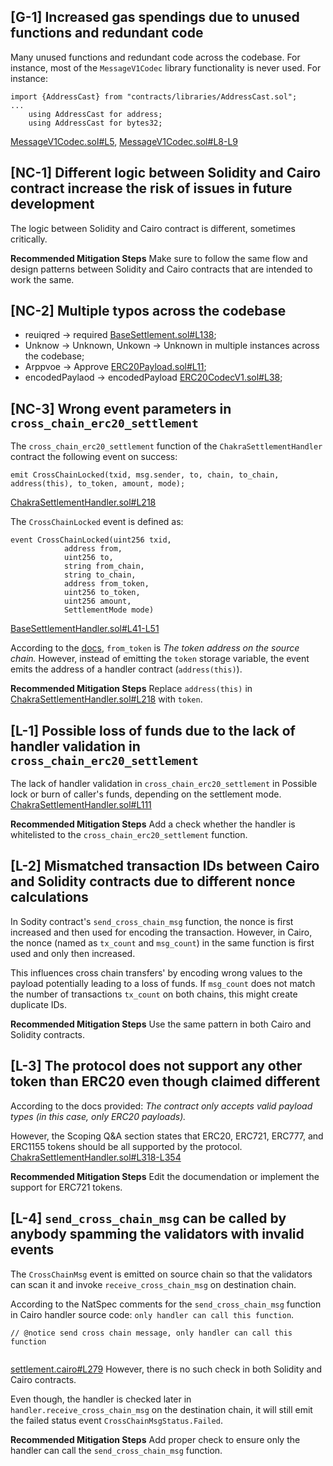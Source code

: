 ## [G-1] Increased gas spendings due to unused functions and redundant code
Many unused functions and redundant code across the codebase. For instance, most of the `MessageV1Codec` library functionality is never used. For instance:

```solidity
import {AddressCast} from "contracts/libraries/AddressCast.sol";
...
    using AddressCast for address;
    using AddressCast for bytes32;
```
[MessageV1Codec.sol#L5](https://github.com/code-423n4/2024-08-chakra/blob/f61c899c22492bdf5bdcb07cdb62ea9b4cd38825/solidity/handler/contracts/libraries/MessageV1Codec.sol#L5), [MessageV1Codec.sol#L8-L9](https://github.com/code-423n4/2024-08-chakra/blob/f61c899c22492bdf5bdcb07cdb62ea9b4cd38825/solidity/handler/contracts/libraries/MessageV1Codec.sol#L8-L9)

## [NC-1] Different logic between Solidity and Cairo contract increase the risk of issues in future development
The logic between Solidity and Cairo contract is different, sometimes critically.

**Recommended Mitigation Steps**
Make sure to follow the same flow and design patterns between Solidity and Cairo contracts that are intended to work the same.

## [NC-2] Multiple typos across the codebase

- reuiqred → required [BaseSettlement.sol#L138](https://github.com/code-423n4/2024-08-chakra/blob/main/solidity/settlement/contracts/BaseSettlement.sol#L138);
- Unknow → Unknown, Unkown → Unknown in multiple instances across the codebase;
- Arppvoe → Approve [ERC20Payload.sol#L11](https://github.com/code-423n4/2024-08-chakra/blob/f61c899c22492bdf5bdcb07cdb62ea9b4cd38825/solidity/handler/contracts/libraries/ERC20Payload.sol#L11);
- encodedPaylaod → encodedPayload [ERC20CodecV1.sol#L38](https://github.com/code-423n4/2024-08-chakra/blob/d0d45ae1d26ca1b87034e67180fac07ce9642fd9/solidity/handler/contracts/ERC20CodecV1.sol#L38);

## [NC-3] Wrong event parameters in `cross_chain_erc20_settlement`
The `cross_chain_erc20_settlement` function of the `ChakraSettlementHandler` contract the following event on success:
```solidity
emit CrossChainLocked(txid, msg.sender, to, chain, to_chain, address(this), to_token, amount, mode);
```
[ChakraSettlementHandler.sol#L218](https://github.com/code-423n4/2024-08-chakra/blob/f61c899c22492bdf5bdcb07cdb62ea9b4cd38825/solidity/handler/contracts/ChakraSettlementHandler.sol#L218)

The `CrossChainLocked` event is defined as:
```solidity
event CrossChainLocked(uint256 txid,
            address from,
            uint256 to,
            string from_chain,
            string to_chain,
            address from_token,
            uint256 to_token,
            uint256 amount,
            SettlementMode mode) 
```
[BaseSettlementHandler.sol#L41-L51](https://github.com/code-423n4/2024-08-chakra/blob/f61c899c22492bdf5bdcb07cdb62ea9b4cd38825/solidity/handler/contracts/BaseSettlementHandler.sol#L41-L51)

According to the [docs](https://github.com/code-423n4/2024-08-chakra/blob/f61c899c22492bdf5bdcb07cdb62ea9b4cd38825/solidity/handler/contracts/libraries/ERC20Payload.sol#L25), `from_token` is *The token address on the source chain.* However, instead of emitting the `token` storage variable, the event emits the address of a handler contract (`address(this)`). 

**Recommended Mitigation Steps**
Replace `address(this)` in [ChakraSettlementHandler.sol#L218](https://github.com/code-423n4/2024-08-chakra/blob/f61c899c22492bdf5bdcb07cdb62ea9b4cd38825/solidity/handler/contracts/ChakraSettlementHandler.sol#L218) with `token`.

## [L-1] Possible loss of funds due to the lack of handler validation in `cross_chain_erc20_settlement`

The lack of handler validation in `cross_chain_erc20_settlement` in 
Possible lock or burn of caller's funds, depending on the settlement mode. [ChakraSettlementHandler.sol#L111](https://github.com/code-423n4/2024-08-chakra/blob/f61c899c22492bdf5bdcb07cdb62ea9b4cd38825/solidity/handler/contracts/ChakraSettlementHandler.sol#L111)

**Recommended Mitigation Steps**
Add a check whether the handler is whitelisted to the `cross_chain_erc20_settlement` function.

## [L-2] Mismatched transaction IDs between Cairo and Solidity contracts due to different nonce calculations

In Sodity contract's `send_cross_chain_msg` function, the nonce is first increased and then used for encoding the transaction. However, in Cairo, the nonce (named as `tx_count` and `msg_count`) in the same function is first used and only then increased.

This influences cross chain transfers' by encoding wrong values to the payload potentially leading to a loss of funds.
If `msg_count` does not match the number of transactions `tx_count` on both chains, this might create duplicate IDs.

**Recommended Mitigation Steps**
Use the same pattern in both Cairo and Solidity contracts.

## [L-3] The protocol does not support any other token than ERC20 even though claimed different

According to the docs provided: *The contract only accepts valid payload types (in this case, only ERC20 payloads).*

However, the Scoping Q&A section states that ERC20, ERC721, ERC777, and ERC1155 tokens should be all supported by the protocol. [ChakraSettlementHandler.sol#L318-L354](https://github.com/code-423n4/2024-08-chakra/blob/f61c899c22492bdf5bdcb07cdb62ea9b4cd38825/solidity/handler/contracts/ChakraSettlementHandler.sol#L318-L354)

**Recommended Mitigation Steps**
Edit the documendation or implement the support for ERC721 tokens.

## [L-4] `send_cross_chain_msg` can be called by anybody spamming the validators with invalid events

The `CrossChainMsg` event is emitted on source chain so that the validators can scan it and invoke `receive_cross_chain_msg` on destination chain.

According to the NatSpec comments for the `send_cross_chain_msg` function in Cairo handler source code: `only handler can call this function`. 
```solidity
// @notice send cross chain message, only handler can call this function
 
```
[settlement.cairo#L279](https://github.com/code-423n4/2024-08-chakra/blob/f61c899c22492bdf5bdcb07cdb62ea9b4cd38825/cairo/handler/src/settlement.cairo#L279)
However, there is no such check in both Solidity and Cairo contracts.

Even though, the handler is checked later in `handler.receive_cross_chain_msg` on the destination chain, it will still emit the failed status event `CrossChainMsgStatus.Failed`.

**Recommended Mitigation Steps**
Add proper check to ensure only the handler can call the `send_cross_chain_msg` function.